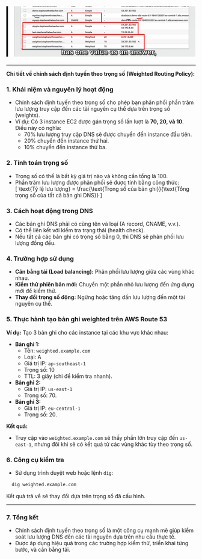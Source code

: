 ## ![alt text](../image/routing-policy.png)


---
**Chi tiết về chính sách định tuyến theo trọng số (Weighted Routing Policy):**

### 1. **Khái niệm và nguyên lý hoạt động**  
- Chính sách định tuyến theo trọng số cho phép bạn phân phối phần trăm lưu lượng truy cập đến các tài nguyên cụ thể dựa trên trọng số (weights).  
- Ví dụ: Có 3 instance EC2 được gán trọng số lần lượt là **70, 20, và 10**. Điều này có nghĩa:  
  - 70% lưu lượng truy cập DNS sẽ được chuyển đến instance đầu tiên.  
  - 20% chuyển đến instance thứ hai.  
  - 10% chuyển đến instance thứ ba.  

### 2. **Tính toán trọng số**  
- Trọng số có thể là bất kỳ giá trị nào và không cần tổng là 100.  
- Phần trăm lưu lượng được phân phối sẽ được tính bằng công thức:  
  \[
  \text{Tỷ lệ lưu lượng} = \frac{\text{Trọng số của bản ghi}}{\text{Tổng trọng số của tất cả bản ghi DNS}}
  \]  

### 3. **Cách hoạt động trong DNS**  
- Các bản ghi DNS phải có cùng tên và loại (A record, CNAME, v.v.).  
- Có thể liên kết với kiểm tra trạng thái (health check).  
- Nếu tất cả các bản ghi có trọng số bằng 0, thì DNS sẽ phân phối lưu lượng đồng đều.  

### 4. **Trường hợp sử dụng**  
- **Cân bằng tải (Load balancing):** Phân phối lưu lượng giữa các vùng khác nhau.  
- **Kiểm thử phiên bản mới:** Chuyển một phần nhỏ lưu lượng đến ứng dụng mới để kiểm thử.  
- **Thay đổi trọng số động:** Ngừng hoặc tăng dần lưu lượng đến một tài nguyên cụ thể.  

### 5. **Thực hành tạo bản ghi weighted trên AWS Route 53**  
**Ví dụ:** Tạo 3 bản ghi cho các instance tại các khu vực khác nhau:  
- **Bản ghi 1:**  
  - Tên: `weighted.example.com`  
  - Loại: A  
  - Giá trị IP: `ap-southeast-1`  
  - Trọng số: 10  
  - TTL: 3 giây (chỉ để kiểm tra nhanh).  
- **Bản ghi 2:**  
  - Giá trị IP: `us-east-1`  
  - Trọng số: 70.  
- **Bản ghi 3:**  
  - Giá trị IP: `eu-central-1`  
  - Trọng số: 20.  

**Kết quả:**  
- Truy cập vào `weighted.example.com` sẽ thấy phần lớn truy cập đến `us-east-1`, nhưng đôi khi sẽ có kết quả từ các vùng khác tùy theo trọng số.  

### 6. **Công cụ kiểm tra**  
- Sử dụng trình duyệt web hoặc lệnh `dig`:  
```bash
  dig weighted.example.com
```  
  Kết quả trả về sẽ thay đổi dựa trên trọng số đã cấu hình.  

---

### 7. **Tổng kết**  
- Chính sách định tuyến theo trọng số là một công cụ mạnh mẽ giúp kiểm soát lưu lượng DNS đến các tài nguyên dựa trên nhu cầu thực tế.  
- Được áp dụng hiệu quả trong các trường hợp kiểm thử, triển khai từng bước, và cân bằng tải.  

